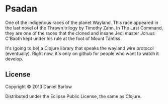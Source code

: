 # Psadan

One of the indigenous races of the planet Wayland. This race appeared in the last novel of the Thrawn trilogy by Timothy Zahn. In The Last Command, they are one of the races that the cloned and insane Jedi master Joruus C'Baoth kept under his rule at the foot of Mount Tantiss.

It's (going to be) a Clojure library that speaks the wayland wire
protocol (eventually).  Right now, it's only on github for people who
want to watch it develop.

## License

Copyright © 2013 Daniel Barlow

Distributed under the Eclipse Public License, the same as Clojure.
